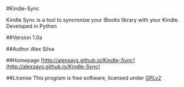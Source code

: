 #Kindle-Sync


Kindle Sync is a tool to syncronize your iBooks library with your Kindle. Developed in Python

##Version
1.0a

##Author
Alex Silva

##Homepage
[http://alexsays.github.io/Kindle-Sync](http://alexsays.github.io/Kindle-Sync)

##License
This program is free software, licensed under [GPLv2](http://www.gnu.org/licenses/old-licenses/gpl-2.0.html)
